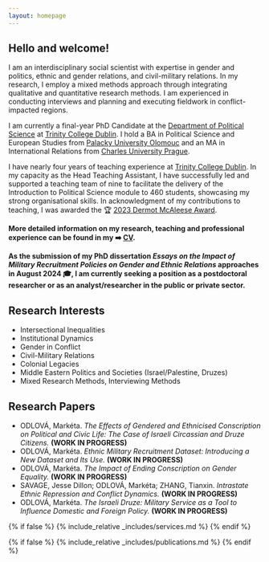 ```yaml
---
layout: homepage
---
```


## Hello and welcome!
I am an interdisciplinary social scientist with expertise in gender and politics, ethnic and gender relations, and civil-military relations. In my research, I employ a mixed methods approach through integrating qualitative and quantitative research methods. I am experienced in conducting interviews and planning and executing fieldwork in conflict-impacted regions.

I am currently a final-year PhD Candidate at the [Department of Political Science](https://www.tcd.ie/Political_Science/) at [Trinity College Dublin](http://tcd.ie). I hold a BA in Political Science and European Studies from [Palacky University Olomouc](https://www.upol.cz/en/) and an MA in International Relations from [Charles University Prague](https://cuni.cz/UKEN-1.html).

I have nearly four years of teaching experience at [Trinity College Dublin](http://tcd.ie). In my capacity as the Head Teaching Assistant, I have successfully led and supported a teaching team of nine to facilitate the delivery of the Introduction to Political Science module to 460 students, showcasing my strong organisational skills. In acknowledgment of my contributions to teaching, I was awarded the 🏆 [2023 Dermot McAleese Award](https://twitter.com/TCD_SSP/status/1663846299651694593).

**More detailed information on my research, teaching and professional experience can be found in my ➡️ [CV](assets/files/curriculum_vitae.pdf).**

**As the submission of my PhD dissertation *Essays on the Impact of Military Recruitment Policies on Gender and Ethnic Relations* approaches in August 2024 🎓, I am currently seeking a position as a postdoctoral researcher or as an analyst/researcher in the public or private sector.**

## Research Interests
- Intersectional Inequalities
- Institutional Dynamics
- Gender in Conflict
- Civil-Military Relations
- Colonial Legacies
- Middle Eastern Politics and Societies (Israel/Palestine, Druzes)
- Mixed Research Methods, Interviewing Methods

## Research Papers
- ODLOVÁ, Markéta. *The Effects of Gendered and Ethnicised Conscription on Political and Civic Life: The Case of Israeli Circassian and Druze Citizens.* **(WORK IN PROGRESS)**
- ODLOVÁ, Markéta. *Ethnic Military Recruitment Dataset: Introducing a New Dataset and Its Use.* **(WORK IN PROGRESS)**
- ODLOVÁ, Markéta. *The Impact of Ending Conscription on Gender Equality.* **(WORK IN PROGRESS)**
- SAVAGE, Jesse Dillon; ODLOVÁ, Markéta; ZHANG, Tianxin. *Intrastate Ethnic Repression and Conflict Dynamics.* **(WORK IN PROGRESS)**
- ODLOVÁ, Markéta. *The Israeli Druze: Military Service as a Tool to Influence Domestic and Foreign Policy.* **(WORK IN PROGRESS)**

{% if false %}
  {% include_relative _includes/services.md %}
{% endif %}

{% if false %}
  {% include_relative _includes/publications.md %}
{% endif %}